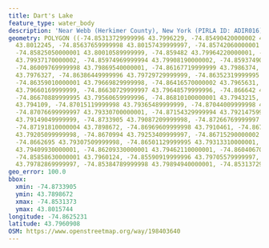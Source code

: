 ```yaml
---
title: Dart's Lake
feature_type: water_body
description: 'Near Webb (Herkimer County), New York (PIRLA ID: ADIR016)'
geometry: POLYGON ((-74.85313729999996 43.7996229, -74.85490420000002 43.801072, -74.85530569999999
  43.8012245, -74.85637659999998 43.80157439999997, -74.85742060000001 43.80082079999997,
  -74.85825050000001 43.80010589999999, -74.859482 43.79964220000001, -74.85988349999997
  43.79937170000002, -74.85974969999994 43.79908190000002, -74.85937490000002 43.79886930000001,
  -74.86009769999998 43.79869540000001, -74.86167719999999 43.7986374, -74.86416679999999
  43.7976327, -74.86386449999996 43.79729729999999, -74.86352319999995 43.7969302,
  -74.86359010000001 43.79669829999998, -74.86416570000002 43.7965631, -74.86571839999996
  43.79660169999999, -74.86630729999997 43.79648579999996, -74.866642 43.7961283,
  -74.86670889999995 43.79560659999996, -74.86810100000001 43.7943215, -74.86899779999997
  43.794109, -74.87015119999998 43.79365489999999, -74.87044009999998 43.79348959999999,
  -74.87076699999997 43.79330700000001, -74.87154329999994 43.79214759999995, -74.87296209999997
  43.79149049999999, -74.8733905 43.79087209999998, -74.87266769999997 43.79019580000002,
  -74.87191810000004 43.7898672, -74.86969609999998 43.7910461, -74.86734029999998
  43.79205099999998, -74.8670994 43.79253409999997, -74.86715290000002 43.79313310000001,
  -74.8662695 43.79307509999998, -74.86501129999995 43.79313310000001, -74.86394039999996
  43.79409930000001, -74.86209330000001 43.79462110000001, -74.86040670000001 43.79579979999998,
  -74.85858630000001 43.7960124, -74.85590919999996 43.79705579999997, -74.85467779999999
  43.79782869999997, -74.85384789999998 43.79894940000001, -74.85313729999996 43.7996229))
geo_error: 100.0
bbox:
  xmin: -74.8733905
  ymin: 43.7898672
  xmax: -74.8531373
  ymax: 43.8015744
longitude: -74.8625231
latitude: 43.7960908
OSM: https://www.openstreetmap.org/way/198403640
---
```

